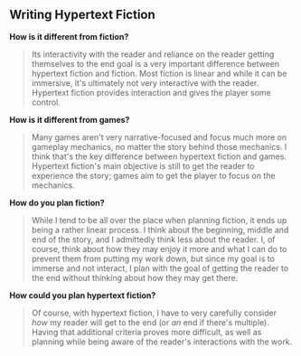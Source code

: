 ## Writing Hypertext Fiction
**How is it different from fiction?**
> Its interactivity with the reader and reliance on the reader getting themselves to the end goal is a very important difference between hypertext fiction and fiction. Most fiction is linear and while it can be immersive, it's ultimately not very interactive with the reader. Hypertext fiction provides interaction and gives the player some control.

**How is it different from games?**
> Many games aren't very narrative-focused and focus much more on gameplay mechanics, no matter the story behind those mechanics. I think that's the key difference between hypertext fiction and games. Hypertext fiction's main objective is still to get the reader to experience the story; games aim to get the player to focus on the mechanics.

**How do you plan fiction?**
> While I tend to be all over the place when planning fiction, it ends up being a rather linear process. I think about the beginning, middle and end of the story, and I admittedly think less about the reader. I, of course, think about how they may enjoy it more and what I can do to prevent them from putting my work down, but since my goal is to immerse and not interact, I plan with the goal of getting the reader to the end without thinking about how they may get there.

**How could you plan hypertext fiction?**
> Of course, with hypertext fiction, I have to very carefully consider _how_ my reader will get to the end (or _an_ end if there's multiple). Having that additional criteria proves more difficult, as well as planning while being aware of the reader's interactions with the work.
